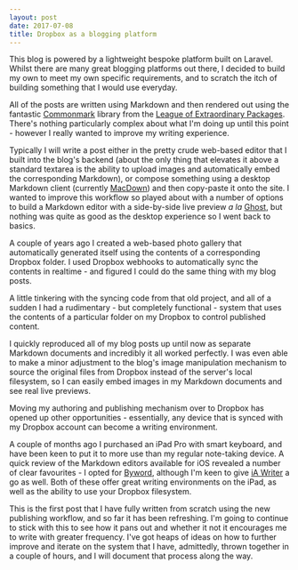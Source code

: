 ```yaml
---
layout: post
date: 2017-07-08
title: Dropbox as a blogging platform
---
```

This blog is powered by a lightweight bespoke platform built on Laravel.  Whilst there are many great blogging platforms out there, I decided to build my own to meet my own specific requirements, and to scratch the itch of building something that I would use everyday.

All of the posts are written using Markdown and then rendered out using the fantastic [Commonmark](http://commonmark.thephpleague.com/) library from the [League of Extraordinary Packages](https://thephpleague.com).  There's nothing particularly complex about what I'm doing up until this point - however I really wanted to improve my writing experience.

Typically I will write a post either in the pretty crude web-based editor that I built into the blog's backend (about the only thing that elevates it above a standard textarea is the ability to upload images and automatically embed the corresponding Markdown), or compose something using a desktop Markdown client (currently [MacDown](http://macdown.uranusjr.com/)) and then copy-paste it onto the site.  I wanted to improve this workflow so played about with a number of options to build a Markdown editor with a side-by-side live preview _a la_ [Ghost](https://ghost.org), but nothing was quite as good as the desktop experience so I went back to basics.

A couple of years ago I created a web-based photo gallery that automatically generated itself using the contents of a corresponding Dropbox folder.  I used Dropbox webhooks to automatically sync the contents in realtime - and figured I could do the same thing with my blog posts.

A little tinkering with the syncing code from that old project, and all of a sudden I had a rudimentary - but completely functional - system that uses the contents of a particular folder on my Dropbox to control published content.

I quickly reproduced all of my blog posts up until now as separate Markdown documents and incredibly it all worked perfectly.  I was even able to make a minor adjustment to the blog's image manipulation mechanism to source the original files from Dropbox instead of the server's local filesystem, so I can easily embed images in my Markdown documents and see real live previews.

Moving my authoring and publishing mechanism over to Dropbox has opened up other opportunities - essentially, any device that is synced with my Dropbox account can become a writing environment.

A couple of months ago I purchased an iPad Pro with smart keyboard, and have been keen to put it to more use than my regular note-taking device.  A quick review of the Markdown editors available for iOS revealed a number of clear favourites - I opted for [Byword](https://bywordapp.com/), although I'm keen to give [iA Writer](https://ia.net/writer/) a go as well.  Both of these offer great writing environments on the iPad, as well as the ability to use your Dropbox filesystem.

This is the first post that I have fully written from scratch using the new publishing workflow, and so far it has been refreshing.  I'm going to continue to stick with this to see how it pans out and whether it not it encourages me to write with greater frequency.  I've got heaps of ideas on how to further improve and iterate on the system that I have, admittedly, thrown together in a couple of hours, and I will document that process along the way.
